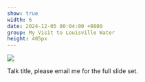 ```yaml
---
show: true
width: 6
date: 2024-12-05 00:04:00 +0800
group: My Visit to Louisville Water
height: 405px
---
```

<div>
  <img class="lazy w-100 rounded-top" src="{{ '/assets/images/LWC_Pics/LWCVisit2.jpg' | relative_url }}">
  <div class="card-body">
    <p class="card-text">
      Talk title, please email me for the full slide set.
    </p>
  </div>
</div>
